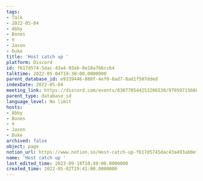 ```yaml
---
tags:
- Talk
- 2022-05-04
- Abby
- Bones
- π
- Jason
- Duke
title: 'Host catch up '
platform: Discord
id: f617d574-5dac-43a4-93ab-0e18a766cc64
talktime: 2022-05-04T19:30:00.0000000
parent_database_id: e9339446-880f-4ef0-8ad7-8ad1f507dded
indexDate: 2022-05-04
meeting_link: https://discord.com/events/830770544253206538/970597156681568276
parent_type: database_id
language_level: No limit
hosts:
- Abby
- Bones
- π
- Jason
- Duke
archived: false
object: page
notion_url: https://www.notion.so/Host-catch-up-f617d5745dac43a493ab0e18a766cc64
name: 'Host catch up '
last_edited_time: 2023-09-18T10:49:00.0000000
created_time: 2022-05-02T19:41:00.0000000
---
```





